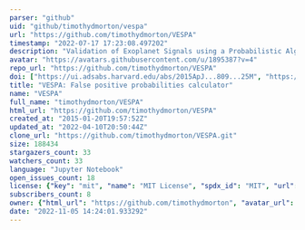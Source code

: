 ```yaml
---
parser: "github"
uid: "github/timothydmorton/vespa"
url: "https://github.com/timothydmorton/VESPA"
timestamp: "2022-07-17 17:23:08.497202"
description: "Validation of Exoplanet Signals using a Probabilistic Algorithm--- calculating false positive probabilities for transit signals"
avatar: "https://avatars.githubusercontent.com/u/1895387?v=4"
repo_url: "https://github.com/timothydmorton/VESPA"
doi: ["https://ui.adsabs.harvard.edu/abs/2015ApJ...809...25M", "https://ui.adsabs.harvard.edu/abs/2015ascl.soft03011M/abstract"]
title: "VESPA: False positive probabilities calculator"
name: "VESPA"
full_name: "timothydmorton/VESPA"
html_url: "https://github.com/timothydmorton/VESPA"
created_at: "2015-01-20T19:57:52Z"
updated_at: "2022-04-10T20:50:44Z"
clone_url: "https://github.com/timothydmorton/VESPA.git"
size: 188434
stargazers_count: 33
watchers_count: 33
language: "Jupyter Notebook"
open_issues_count: 18
license: {"key": "mit", "name": "MIT License", "spdx_id": "MIT", "url": "https://api.github.com/licenses/mit", "node_id": "MDc6TGljZW5zZTEz"}
subscribers_count: 8
owner: {"html_url": "https://github.com/timothydmorton", "avatar_url": "https://avatars.githubusercontent.com/u/1895387?v=4", "login": "timothydmorton", "type": "User"}
date: "2022-11-05 14:24:01.933292"
---
```

